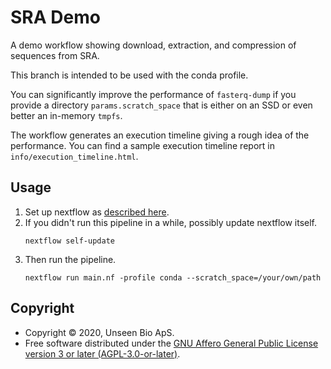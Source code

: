 # SRA Demo

A demo workflow showing download, extraction, and compression of sequences from SRA.

This branch is intended to be used with the conda profile.

You can significantly improve the performance of `fasterq-dump` if you provide a directory `params.scratch_space` that is either on an SSD or even better an in-memory `tmpfs`.

The workflow generates an execution timeline giving a rough idea of the performance. You can find a sample execution timeline report in `info/execution_timeline.html`.

## Usage

1. Set up nextflow as [described
   here](https://www.nextflow.io/index.html#GetStarted).
2. If you didn't run this pipeline in a while, possibly update nextflow itself.
   ```
   nextflow self-update
   ```
3. Then run the pipeline.
   ```
   nextflow run main.nf -profile conda --scratch_space=/your/own/path
   ```

## Copyright

- Copyright © 2020, Unseen Bio ApS.
- Free software distributed under the [GNU Affero General Public License version
  3 or later (AGPL-3.0-or-later)](https://opensource.org/licenses/AGPL-3.0).
